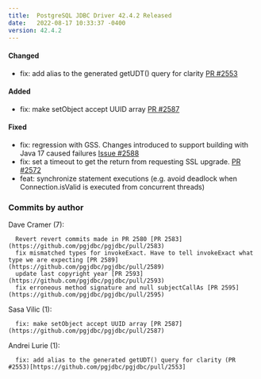 ```yaml
---
title:  PostgreSQL JDBC Driver 42.4.2 Released
date:   2022-08-17 10:33:37 -0400
version: 42.4.2
---
```


#### Changed

* fix: add alias to the generated getUDT() query for clarity [PR #2553](https://github.com/pgjdbc/pgjdbc/pull/2553)

#### Added

* fix: make setObject accept UUID array [PR #2587](https://github.com/pgjdbc/pgjdbc/pull/2587)

#### Fixed

* fix: regression with GSS. Changes introduced to support building with Java 17 caused failures [Issue #2588](https://github.com/pgjdbc/pgjdbc/issues/2588)
* fix: set a timeout to get the return from requesting SSL upgrade. [PR #2572](https://github.com/pgjdbc/pgjdbc/pull/2572)
* feat: synchronize statement executions (e.g. avoid deadlock when Connection.isValid is executed from concurrent threads)

<!--more-->

### Commits by author

Dave Cramer (7):

      Revert revert commits made in PR 2580 [PR 2583](https://github.com/pgjdbc/pgjdbc/pull/2583)
      fix mismatched types for invokeExact. Have to tell invokeExact what type we are expecting [PR 2589](https://github.com/pgjdbc/pgjdbc/pull/2589)
      update last copyright year [PR 2593](https://github.com/pgjdbc/pgjdbc/pull/2593)
      fix erroneous method signature and null subjectCallAs [PR 2595](https://github.com/pgjdbc/pgjdbc/pull/2595)

Sasa Vilic (1):

      fix: make setObject accept UUID array [PR 2587](https://github.com/pgjdbc/pgjdbc/pull/2587)

Andrei Lurie (1):

      fix: add alias to the generated getUDT() query for clarity (PR #2553)[https://github.com/pgjdbc/pgjdbc/pull/2553]
